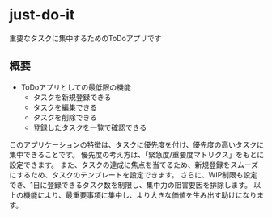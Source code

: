 # just-do-it
重要なタスクに集中するためのToDoアプリです

## 概要
- ToDoアプリとしての最低限の機能
    - タスクを新規登録できる
    - タスクを編集できる
    - タスクを削除できる
    - 登録したタスクを一覧で確認できる

 このアプリケーションの特徴は、タスクに優先度を付け、優先度の高いタスクに集中できることです。
優先度の考え方は、「緊急度/重要度マトリクス」をもとに設定できます。
また、タスクの達成に焦点を当てるため、新規登録をスムーズにするため、タスクのテンプレートを設定できます。
さらに、WIP制限も設定でき、1日に登録できるタスク数を制限し、集中力の阻害要因を排除します。
以上の機能により、最重要事項に集中し、より大きな価値を生み出す助けになります。

